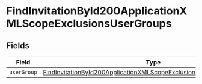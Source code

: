 # FindInvitationById200ApplicationXMLScopeExclusionsUserGroups


## Fields

| Field                                                                                                                                                                     | Type                                                                                                                                                                      | Required                                                                                                                                                                  | Description                                                                                                                                                               |
| ------------------------------------------------------------------------------------------------------------------------------------------------------------------------- | ------------------------------------------------------------------------------------------------------------------------------------------------------------------------- | ------------------------------------------------------------------------------------------------------------------------------------------------------------------------- | ------------------------------------------------------------------------------------------------------------------------------------------------------------------------- |
| `userGroup`                                                                                                                                                               | [FindInvitationById200ApplicationXMLScopeExclusionsUserGroupsUserGroup](../../models/operations/findinvitationbyid200applicationxmlscopeexclusionsusergroupsusergroup.md) | :heavy_minus_sign:                                                                                                                                                        | N/A                                                                                                                                                                       |